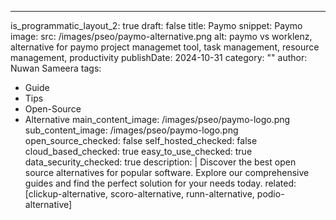 ---
is_programmatic_layout_2: true
draft: false
title: Paymo
snippet: Paymo
image:
  src: /images/pseo/paymo-alternative.png
  alt: paymo vs worklenz, alternative for paymo project managemet tool, task management, resource management, productivity
publishDate: 2024-10-31
category: ""
author: Nuwan Sameera
tags:
  - Guide
  - Tips
  - Open-Source
  - Alternative
main_content_image: /images/pseo/paymo-logo.png
sub_content_image: /images/pseo/paymo-logo.png
open_source_checked: false
self_hosted_checked: false
cloud_based_checked: true
easy_to_use_checked: true
data_security_checked: true
description: |
   Discover the best open source alternatives for popular software. Explore our comprehensive guides and find the perfect solution for your needs today.
related: [clickup-alternative, scoro-alternative, runn-alternative, podio-alternative]